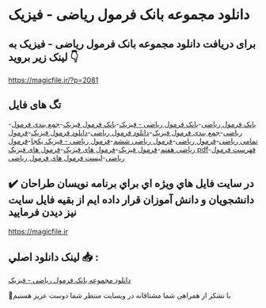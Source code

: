 # دانلود مجموعه بانک فرمول ریاضی - فیزیک

## برای دریافت دانلود مجموعه بانک فرمول ریاضی - فیزیک به لینک زیر بروید 👇

https://magicfile.ir/?p=2081

## تگ های فایل

-[بانک فرمول ریاضی](https://magicfile.ir/product/%d9%85%d8%ac%d9%85%d9%88%d8%b9%d9%87-%d8%a8%d8%a7%d9%86%da%a9-%d9%81%d8%b1%d9%85%d9%88%d9%84-%d8%b1%db%8c%d8%a7%d8%b6%db%8c-%d9%81%db%8c%d8%b2%db%8c%da%a9/)-[بانک فرمول ریاضی - فیزیک](https://magicfile.ir/product/%d9%85%d8%ac%d9%85%d9%88%d8%b9%d9%87-%d8%a8%d8%a7%d9%86%da%a9-%d9%81%d8%b1%d9%85%d9%88%d9%84-%d8%b1%db%8c%d8%a7%d8%b6%db%8c-%d9%81%db%8c%d8%b2%db%8c%da%a9/)-[بانک فرمول فیزیک](https://magicfile.ir/product/%d9%85%d8%ac%d9%85%d9%88%d8%b9%d9%87-%d8%a8%d8%a7%d9%86%da%a9-%d9%81%d8%b1%d9%85%d9%88%d9%84-%d8%b1%db%8c%d8%a7%d8%b6%db%8c-%d9%81%db%8c%d8%b2%db%8c%da%a9/)-[جمع بندی فرمول ریاضی](https://magicfile.ir/product/%d9%85%d8%ac%d9%85%d9%88%d8%b9%d9%87-%d8%a8%d8%a7%d9%86%da%a9-%d9%81%d8%b1%d9%85%d9%88%d9%84-%d8%b1%db%8c%d8%a7%d8%b6%db%8c-%d9%81%db%8c%d8%b2%db%8c%da%a9/)-[جمع بندی فرمول فیزیک](https://magicfile.ir/product/%d9%85%d8%ac%d9%85%d9%88%d8%b9%d9%87-%d8%a8%d8%a7%d9%86%da%a9-%d9%81%d8%b1%d9%85%d9%88%d9%84-%d8%b1%db%8c%d8%a7%d8%b6%db%8c-%d9%81%db%8c%d8%b2%db%8c%da%a9/)-[دانلود فرمول ریاضی](https://magicfile.ir/product/%d9%85%d8%ac%d9%85%d9%88%d8%b9%d9%87-%d8%a8%d8%a7%d9%86%da%a9-%d9%81%d8%b1%d9%85%d9%88%d9%84-%d8%b1%db%8c%d8%a7%d8%b6%db%8c-%d9%81%db%8c%d8%b2%db%8c%da%a9/)-[دانلود فرمول فیزیک](https://magicfile.ir/product/%d9%85%d8%ac%d9%85%d9%88%d8%b9%d9%87-%d8%a8%d8%a7%d9%86%da%a9-%d9%81%d8%b1%d9%85%d9%88%d9%84-%d8%b1%db%8c%d8%a7%d8%b6%db%8c-%d9%81%db%8c%d8%b2%db%8c%da%a9/)-[فرمول تمامی ریاضی](https://magicfile.ir/product/%d9%85%d8%ac%d9%85%d9%88%d8%b9%d9%87-%d8%a8%d8%a7%d9%86%da%a9-%d9%81%d8%b1%d9%85%d9%88%d9%84-%d8%b1%db%8c%d8%a7%d8%b6%db%8c-%d9%81%db%8c%d8%b2%db%8c%da%a9/)-[فرمول ریاضی](https://magicfile.ir/product/%d9%85%d8%ac%d9%85%d9%88%d8%b9%d9%87-%d8%a8%d8%a7%d9%86%da%a9-%d9%81%d8%b1%d9%85%d9%88%d9%84-%d8%b1%db%8c%d8%a7%d8%b6%db%8c-%d9%81%db%8c%d8%b2%db%8c%da%a9/)-[فرمول ریاضی ششم](https://magicfile.ir/product/%d9%85%d8%ac%d9%85%d9%88%d8%b9%d9%87-%d8%a8%d8%a7%d9%86%da%a9-%d9%81%d8%b1%d9%85%d9%88%d9%84-%d8%b1%db%8c%d8%a7%d8%b6%db%8c-%d9%81%db%8c%d8%b2%db%8c%da%a9/)-[فرمول ریاضی - فیزیک یکجا](https://magicfile.ir/product/%d9%85%d8%ac%d9%85%d9%88%d8%b9%d9%87-%d8%a8%d8%a7%d9%86%da%a9-%d9%81%d8%b1%d9%85%d9%88%d9%84-%d8%b1%db%8c%d8%a7%d8%b6%db%8c-%d9%81%db%8c%d8%b2%db%8c%da%a9/)-[فرمول ریاضی هفتم](https://magicfile.ir/product/%d9%85%d8%ac%d9%85%d9%88%d8%b9%d9%87-%d8%a8%d8%a7%d9%86%da%a9-%d9%81%d8%b1%d9%85%d9%88%d9%84-%d8%b1%db%8c%d8%a7%d8%b6%db%8c-%d9%81%db%8c%d8%b2%db%8c%da%a9/)-[فرمول فیزیک](https://magicfile.ir/product/%d9%85%d8%ac%d9%85%d9%88%d8%b9%d9%87-%d8%a8%d8%a7%d9%86%da%a9-%d9%81%d8%b1%d9%85%d9%88%d9%84-%d8%b1%db%8c%d8%a7%d8%b6%db%8c-%d9%81%db%8c%d8%b2%db%8c%da%a9/)-[فرمول های فیزیک](https://magicfile.ir/product/%d9%85%d8%ac%d9%85%d9%88%d8%b9%d9%87-%d8%a8%d8%a7%d9%86%da%a9-%d9%81%d8%b1%d9%85%d9%88%d9%84-%d8%b1%db%8c%d8%a7%d8%b6%db%8c-%d9%81%db%8c%d8%b2%db%8c%da%a9/)-[فرمول های فیزیک pdf](https://magicfile.ir/product/%d9%85%d8%ac%d9%85%d9%88%d8%b9%d9%87-%d8%a8%d8%a7%d9%86%da%a9-%d9%81%d8%b1%d9%85%d9%88%d9%84-%d8%b1%db%8c%d8%a7%d8%b6%db%8c-%d9%81%db%8c%d8%b2%db%8c%da%a9/)-[فهرست فرمول ریاضی](https://magicfile.ir/product/%d9%85%d8%ac%d9%85%d9%88%d8%b9%d9%87-%d8%a8%d8%a7%d9%86%da%a9-%d9%81%d8%b1%d9%85%d9%88%d9%84-%d8%b1%db%8c%d8%a7%d8%b6%db%8c-%d9%81%db%8c%d8%b2%db%8c%da%a9/)-[لیست فرمول های فرمول ریاضی](https://magicfile.ir/product/%d9%85%d8%ac%d9%85%d9%88%d8%b9%d9%87-%d8%a8%d8%a7%d9%86%da%a9-%d9%81%d8%b1%d9%85%d9%88%d9%84-%d8%b1%db%8c%d8%a7%d8%b6%db%8c-%d9%81%db%8c%d8%b2%db%8c%da%a9/)

## ✔️ در سايت فايل هاي ويژه اي براي برنامه نويسان طراحان دانشجويان و دانش آموزان قرار داده ايم از بقيه فايل سايت نيز ديدن فرماييد

https://magicfile.ir


## لينک دانلود اصلي 📥 :

[دانلود مجموعه بانک فرمول ریاضی - فیزیک](https://magicfile.ir/product/%d9%85%d8%ac%d9%85%d9%88%d8%b9%d9%87-%d8%a8%d8%a7%d9%86%da%a9-%d9%81%d8%b1%d9%85%d9%88%d9%84-%d8%b1%db%8c%d8%a7%d8%b6%db%8c-%d9%81%db%8c%d8%b2%db%8c%da%a9/) 


🙏با تشکر از همراهي شما مشتاقانه در وبسایت منتظر شما دوست عزیز هستیم

